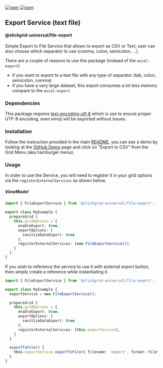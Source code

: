 [![npm](https://img.shields.io/npm/v/@slickgrid-universal/file-export.svg?color=forest)](https://www.npmjs.com/package/@slickgrid-universal/file-export)
[![npm](https://img.shields.io/npm/dy/@slickgrid-universal/file-export?color=forest)](https://www.npmjs.com/package/@slickgrid-universal/file-export)

## Export Service (text file) 
#### @slickgrid-universal/file-export

Simple Export to File Service that allows to export as CSV or Text, user can also choose which separator to use (comma, colon, semicolon, ...). 

There are a couple of reasons to use this package (instead of the `excel-export`)
- if you want to export to a text file with any type of separator (tab, colon, semicolon, comma)
- if you have a very large dataset, this export consumes a lot less memory compare to the `excel-export`

### Dependencies
This package requires [text-encoding-utf-8](https://www.npmjs.com/package/text-encoding-utf-8) which is use to ensure proper UTF-8 encoding, even emoji will be exported without issues.

### Installation
Follow the instruction provided in the main [README](https://github.com/ghiscoding/slickgrid-universal#installation), you can see a demo by looking at the [GitHub Demo](https://ghiscoding.github.io/slickgrid-universal) page and click on "Export to CSV" from the Grid Menu (aka hamburger menu).

### Usage
In order to use the Service, you will need to register it in your grid options via the `registerExternalServices` as shown below.

##### ViewModel
```ts
import { FileExportService } from '@slickgrid-universal/file-export';

export class MyExample {
  prepareGrid {
    this.gridOptions = {
      enableExport: true,
      exportOptions: {
        sanitizeDataExport: true
      },
      registerExternalServices: [new FileExportService()],
    }
  }
}
```

If you wish to reference the service to use it with external export button, then simply create a reference while instantiating it.
```ts
import { FileExportService } from '@slickgrid-universal/file-export';

export class MyExample {
  exportService = new FileExportService();

  prepareGrid {
    this.gridOptions = {
      enableExport: true,
      exportOptions: {
        sanitizeDataExport: true
      },
      registerExternalServices: [this.exportService],
    }
  }

  exportToFile() {
    this.exportService.exportToFile({ filename: 'export', format: FileType.csv });
  }
}
```

